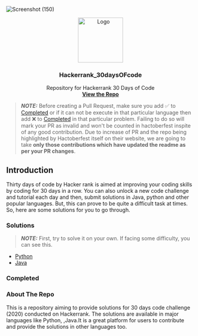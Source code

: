 ![Screenshot (150)](https://user-images.githubusercontent.com/91152839/206441351-d692cad7-0ae8-4885-83f9-02e16861eb38.png)


<p align="center">
  <a href=" https://www.hackerrank.com/domains/tutorials/30-days-of-code">
    <img src="https://alternative.me/media/256/hackerrank-icon-3ruwgb2qxxh1gxg6-c.png" alt="Logo" width="120" height="120">
  </a>

  <h3 align="center">Hackerrank_30daysOFcode</h3>

  <p align="center">
    Repository for Hackerrank 30 Days of Code
    <br />
    <a href="https://github.com/Soumikdas96/hackerrank-30-days-coding-solution"><strong>View the Repo</strong></a>
</p>

> **_NOTE:_** Before creating a Pull Request, make sure you add :white_check_mark: to [Completed](#completed) or if it can not be execute in that particular language then add :x: to [Completed](#completed) in that particular problem.
Failing to do so will mark your PR as invalid and won't be counted in hactoberfest inspite of any good contribution. Due to increase of PR and the repo being highlighted by Hactoberfest itself on their website, we are going to take **only those contributions which have updated the readme as per your PR changes**.


## Introduction

Thirty days of code by Hacker rank is aimed at improving your coding skills by coding for 30 days in a row.
You can also unlock a new code challenge and tutorial each day and then, submit solutions in Java, python and other popular languages.
But, this can prove to be quite a difficult task at times. So, here are some solutions for you to go through.
### Solutions

> **_NOTE:_** First, try to solve it on your own. If facing some difficulty, you can see this.

- [Python](https://github.com/Soumikdas96/hackerrank-30-days-coding-solution)
- [Java](https://github.com/Soumikdas96/hackerrank-30-days-coding-solution)

### Completed

### About The Repo


This is a repository aiming to provide solutions for 30 days code challenge (2020) conducted on Hackerrank. The solutions are available in major languages like Python, ,Java.It is a great platform for users to contribute and provide the solutions in other languages too.
